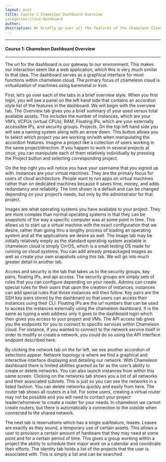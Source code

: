 ```yaml
---
layout: post
title: Course 1 Chameleon Dashboard Overview
categories:cloud-dashboard
author: 
description: We briefly go over all the features of the Chameleon Cloud dashboard, which is very similar to OpenStack's Horizon dashboard.
---
```


  

* * *

#### Course 1: Chameleon Dashboard Overview #

* * *

The url for the dashboard is our gateway to our environment. This makes our interaction seem like a web application, which this is very much similar to that idea. The dashboard serves as a graphical interface for most functions within chameleon cloud. The primary focus of chameleon cloud is virtualization of machines using baremetal or kvm.

First, let’s go over each of the tabs in a brief overview style. When you first login, you will see a panel on the left hand side that contains an accordion style list of the features in the dashboard. We will begin with the overview tab. The Overview tab gives you a brief summary of your used versus total available assets. This includes the number of instances, which are your VM’s, VCPUs (virtual CPUs), RAM, Floating IPs, which are your externally accessible IPs, and security groups. 
Projects. On the top left hand side you will see a naming system along with an arrow down. This button allows you to select which project you are working on/with when manipulating the accordion features. Imagine a project like a collection of users working in the same project/direction. If you happen to work in several projects at once, you can manipulate each of them relatively individually by pressing the Project button and selecting corresponding project.

On the top right you will notice you have your username that you signed up with.
Instances are your virtual machines. They are the primary focus for users of cloud architecture. People want to run apps on virtual machines rather than on dedicated machines because it saves time, money, and adds redundancy and reliability. The limit shown is a default and can be changed depending on your project’s needs, but only by the administrator for that project. 

Images are what operating systems you have available to your project. They are more complex than normal operating systems in that they can be snapshots of the way a specific computer was at some point in time. This allows us to start up a virtual machine with the exact configuration that we desire, rather than going thru a lengthy process of loading an operating system and all the applications we desire as well. The image tab may be initially relatively empty as the standard operating system available in chameleon cloud is simply CirrOS, which is a small testing OS made for running on cloud systems. You can add already prepackaged images as well as create your own snapshots using this tab. We will go into much greater detail in another lab.

Access and security is the tab that takes us to the security groups, key pairs, floating IPs, and api access. The security groups are simply sets of rules that you can configure depending on your needs. Admins can create special rules for their users that upon the creation of instances, instances can add special rules that those instances will then follow. Key pairs are the SSH key pairs stored by the dashboard so that users can access their instances using their CLI. Floating IPs are the url numbers that can be used to access the instances externally using the chameleon dashboard. It is the same as typing a web address only it goes to the dashboard login which then gives you access to your project and VMs. The API access tab gives you the endpoints for you to connect to specific services within Chameleon cloud. For instance, if you wanted to connect to the network service itself in order to modify or create a network, you could do so using the API interface endpoint described here.

By clicking the network tab on the far left, we see another accordion of selections appear. Network topology is where we find a graphical and interactive interface displaying and detailing our network. With Chameleon dashboard there is limited abilities granted as far as the user’s ability to create or delete networks. You can also launch instances from within this same screen. Clicking on the networks tab shows you a list of all networks and their associated subnets. This is just so you can see the networks in a listed fashion. You can delete networks quickly and easily from here. The router tab shows all routers in a list. For some users, creating a virtual router may not be possible and you will need to contact your project leader/whomever to create a router for your needs. In chameleon we cannot create routers, but there is automatically a connection to the outside when connected to the shared network.

The next tab is reservations which has a single subfeature, leases. Leases are exactly as they sound, a temporary use of certain assets. This allows a user to provision a certain amount of hardware that they may need at some point and for a certain period of time. This gives a group working within a project the ability to schedule their major work on a calendar and coordinate their efforts.
The identity tab holds a list of the projects that the user is associated with. This is simply a list and can be searched.


 
